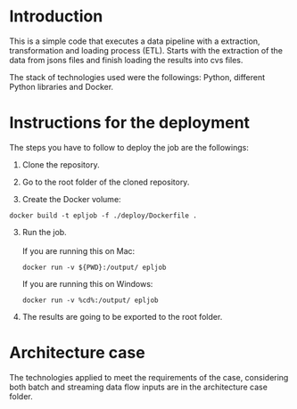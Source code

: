 # Introduction
This is a simple code that executes a data pipeline with a extraction, transformation and loading process (ETL). Starts with the extraction of the data from jsons files and finish loading the results into cvs files.

The stack of technologies used were the followings: Python, different Python libraries and Docker.

# Instructions for the deployment

The steps you have to follow to deploy the job are the followings:

1. Clone the repository.

2. Go to the root folder of the cloned repository.

3. Create the Docker volume:
```
docker build -t epljob -f ./deploy/Dockerfile .
```

3. Run the job.
\
 \
If you are running this on Mac:

    ```
    docker run -v ${PWD}:/output/ epljob
    ```
    If you are running this on Windows:
    ```
    docker run -v %cd%:/output/ epljob
    ```

4. The results are going to be exported to the root folder.



# Architecture case 

The technologies applied to meet the requirements of the case, considering both batch and streaming data flow inputs are in the architecture case folder.